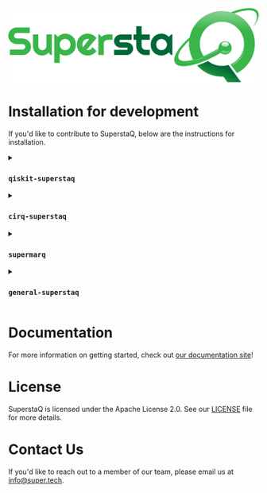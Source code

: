 <img src="./docs/source/_static/logos/SuperstaQ_SSa-R00a_Mil.png">

# Installation for development

If you'd like to contribute to SuperstaQ, below are the instructions for installation. 

<details>
<summary> <h3> <code>qiskit-superstaq</code> </h3> </summary>
  
  ```git clone git@github.com:SupertechLabs/superstaq-client.git
  ```
  
</details>
<details>
<summary> <h3> <code>cirq-superstaq</code> </h3> </summary>
  Test
</details>
<details>
<summary> <h3> <code>supermarq</code> </h3> </summary>
  Test
</details>
<details>
<summary> <h3> <code>general-superstaq</code> </h3> </summary>
  Test
</details>


# Documentation 

For more information on getting started, check out [our documentation site](https://docs-superstaq.readthedocs.io/)!

# License
SuperstaQ is licensed under the Apache License 2.0. See our [LICENSE](https://github.com/SupertechLabs/superstaq-client/blob/main/LICENSE) file for more details.

# Contact Us
If you'd like to reach out to a member of our team, please email us at info@super.tech.
